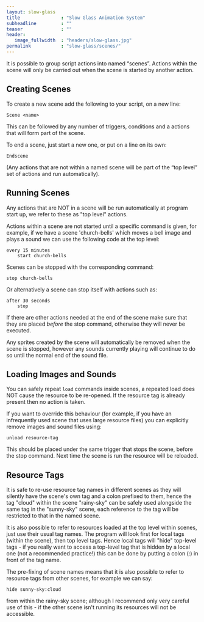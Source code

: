 ```yaml
---
layout: slow-glass
title               : "Slow Glass Animation System"
subheadline         : ""
teaser              : ""
header:
   image_fullwidth  : "headers/slow-glass.jpg"
permalink           : "slow-glass/scenes/"
---
```



It is possible to group script actions into named “scenes”. Actions within the scene will only be carried out when the scene is started by another action.

## Creating Scenes

To create a new scene add the following to your script, on a new line:

`Scene <name>`

This can be followed by any number of triggers, conditions and a actions that will form part of the scene.

To end a scene, just start a new one, or put on a line on its own:

`Endscene`

(Any actions that are not within a named scene will be part of the “top level” set of actions and run automatically).

## Running Scenes

Any actions that are NOT in a scene will be run automatically at program start up, we refer to these as "top level" actions. 

Actions within a scene are not started until a specific command is given, for example, if we have a scene 'church-bells' which moves a bell image and plays a sound we can use the following code at the top level:

```
every 15 minutes
    start church-bells
```

Scenes can be stopped with the corresponding command:

`stop church-bells`

Or alternatively a scene can stop itself with actions such as:

```
after 30 seconds
    stop
```

If there are other actions needed at the end of the scene make sure that they are placed *before* the stop command, otherwise they will never be executed.

Any sprites created by the scene will automatically be removed when the scene is stopped, however any sounds currently playing will continue to do so until the normal end of the sound file.

## Loading Images and Sounds

You can safely repeat `load` commands inside scenes, a repeated load does NOT cause the resource to be re-opened. If the resource tag is already present then no action is taken.

If you want to override this behaviour (for example, if you have an infrequently used scene that uses large resource files) you can explicitly remove images and sound files using:

`unload resource-tag`

This should be placed under the same trigger that stops the scene, before the stop command. Next time the scene is run the resource will be reloaded.

## Resource Tags

It is safe to re-use resource tag names in different scenes as they will silently have the scene's own tag and a colon prefixed to them, hence the tag "cloud" within the scene "rainy-sky" can be safely used alongside the same tag in the "sunny-sky" scene, each reference to the tag will be restricted to that in the named scene.

It is also possible to refer to resources loaded at the top level within scenes, just use their usual tag names. The program will look first for local tags (within the scene), then top level tags. Hence local tags will "hide" top-level tags - if you really want to access a top-level tag that is hidden by a local one (not a recommended practice!) this can be done by putting a colon (:) in front of the tag name.

The pre-fixing of scene names means that it is also possible to refer to resource tags from other scenes, for example we can say:

`
hide sunny-sky:cloud
`

from within the rainy-sky scene; although I recommend only very careful use of this - if the other scene isn't running its resources will not be accessible.


